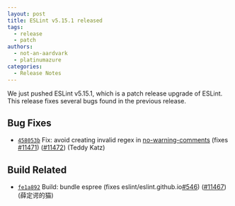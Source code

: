 ```yaml
---
layout: post
title: ESLint v5.15.1 released
tags:
  - release
  - patch
authors:
  - not-an-aardvark
  - platinumazure
categories:
  - Release Notes
---
```


We just pushed ESLint v5.15.1, which is a patch release upgrade of ESLint. This release fixes several bugs found in the previous release.












## Bug Fixes


* [`458053b`](https://github.com/eslint/eslint/commit/458053b0b541f857bf233dacbde5ba80681820f8) Fix: avoid creating invalid regex in [no-warning-comments](/docs/rules/no-warning-comments) (fixes [#11471](https://github.com/eslint/eslint/issues/11471)) ([#11472](https://github.com/eslint/eslint/issues/11472)) (Teddy Katz)








## Build Related


* [`fe1a892`](https://github.com/eslint/eslint/commit/fe1a892f85b09c3d2fea05bef011530a678a6af5) Build: bundle espree (fixes eslint/eslint.github.io[#546](https://github.com/eslint/eslint/issues/546)) ([#11467](https://github.com/eslint/eslint/issues/11467)) (薛定谔的猫)
